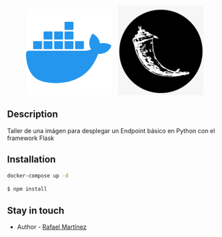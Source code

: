 <p align="center">
  <a href="./" target="blank"><img src="../assets/docker.png" width="200" alt="Nest Logo" /></a>&nbsp;&nbsp;&nbsp;
  <a href="./" target="blank"><img src="../assets/flask.png" width="200" alt="Nest Logo" /></a>
</p>

## Description

Taller de una imágen para desplegar un Endpoint básico en Python con el framework Flask


## Installation
```bash
docker-compose up -d
```

```bash
$ npm install
```


## Stay in touch

- Author - [Rafael Martínez](https://github.com/ralphdev)
